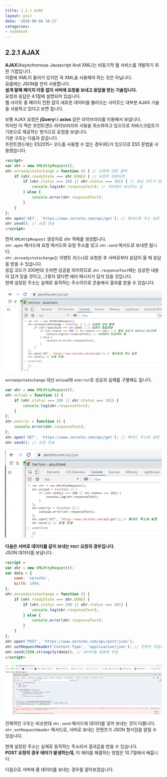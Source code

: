 ```yaml
---
title: 2.2.1 AJAX
layout: post
date: '2020-08-04 16:17'
categories:
- nodebook
---
```


## 2.2.1 AJAX

**AJAX**(Asynchronous Javascript And XML)는 비동기적 웹 서비스를 개발하기 위한 기법입니다.  
이름에 XML이 들어가 있지만 꼭 XML을 사용해야 하는 것은 아닙니다.  
요즘에는 JSON을 만이 사용합니다.  
**쉽게 말해 페이지 이동 없이 서버에 요청을 보내고 응답을 받는 기술입니다.**  
요청과 응답은 4.1절에 설명되어 있습니다.  
웹 사이트 중 페이지 전환 없이 새로운 데이터를 불러오는 사이트는 대부분 AJAX 기술을 사용하고 있다고 보면 됩니다.

보통 AJAX 요청은 **jQuery**나 **axios** 같은 라이브러리를 이용해서 보냅니다.  
하지만 이 책은 프런트엔드 라이브러리의 사용을 최소화하고 있으므로 자바스크립트가 기본으로 제공하는 방식으로 요청을 보냅니다.  
기본 구조는 다음과 같습니다.  
프런트엔드에는 ES2015+ 코드를 사용할 수 없는 경우(IE)가 있으므로 ES5 문법을 사용했습니다.

```html
<script>
var xhr = new XMLHttpRequest();
xhr.onreadystatechange = function () { // 요청에 대한 콜백
    if (xhr.readyState === xhr.DONE) { // 요청이 완료되면
        if (xhr.status === 200 || xhr.status === 201) { // 응답 코드가 200이나 201이면
            console.log(xhr.responseText); // 서버에서 보내주는 값
        } else {
            console.error(xhr.responseText);
        }
    }
};
xhr.open('GET', 'https://www.zerocho.com/api/get'); // 메서드와 주소 설정
xhr.send(); // 요청 전송
</script>
```

먼저 `XMLHttpRequest` 생성자로 xhr 객체를 생성합니다.  
`xhr.open` 메서드에 요청 메서드와 요청 주소를 넣고 `xhr.send` 메서드로 보내면 됩니다.  
`xhr.onreadystatechange`는 이벤트 리스너로 요청한 후 서버로부터 응답이 올 때 응답을 받을 수 있습니다.  
응답 코드가 200번대 숫자면 성공을 의미하므로 `xhr.responseText`에는 성공한 내용이 담겨 있을 것이고, 
그렇지 않다면 에러 메시지가 담겨 있을 것입니다.  
현재 설정된 주소는 실제로 동작하는 주소이므로 콘솔에서 결과를 받을 수 있습니다.

![](/static/img/nodebook/image17.jpg)

`onreadystatechange` 대신 `onload`와 `onerror`로 성공과 실패를 구별해도 됩니다.

```javascript
var xhr = new XMLHttpRequest();
xhr.onload = function () {
    if (xhr.status === 200 || xhr.status === 201) {
        console.log(xhr.responseText);
    }
};
xhr.onerror = function () {
    console.error(xhr.responseText);
};
xhr.open('GET', 'https://www.zerocho.com/api/get'); // 메서드 주소와 설정
xhr.send(); // 요청 전송
```

![](/static/img/nodebook/image18.jpg)

**다음은 서버로 데이터를 같이 보내는 `POST` 요청의 경우입니다.**  
JSON 데이터를 보냅니다.

```html
<script >
var xhr = new XMLHttpRequest();
var data = {
    name: 'zerocho',
    birth: 1994,
};
xhr.onreadystatechange = function () {
    if (xhr.readyState === xhr.DONE) {
        if (xhr.status === 200 || xhr.status === 201) {
            console.log(xhr.responseText);
        } else {
            console.error(xhr.responseText);
        }
    }
};
xhr.open('POST', 'https://www.zerocho.com/api/post/json');
xhr.setRequestHeader('Content-Type', 'application/json'); // 콘텐츠 타입을 json으로
xhr.send(JSON.stringify(data)); // 데이터를 동봉해 전송
</script>
```

![](/static/img/nodebook/image19.jpg)

전체적인 구조는 비슷한데 `xhr.send` 메서드에 데이터를 넣어 보내는 것이 다릅니다.  
`xhr.setRequestHeader` 메서드로, 서버로 보내는 컨텐츠가 JSON 형식임을 알릴 수 있습니다.  

현재 설정된 주소는 실제로 동작하는 주소라서 결과값을 받을 수 있습니다.  
**POST 요청의 경우 에러가 발생하는데,** 이 에러를 해결하는 방법은 10.7절에서 배웁니다.  

다음으로 서버에 폼 데이터를 보내는 경우를 알아보겠습니다.